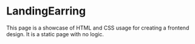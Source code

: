 # LandingEarring
This page is a showcase of HTML and CSS usage for creating a frontend design. It is a static page with no logic.